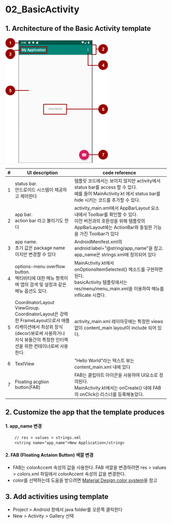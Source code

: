 # 02_BasicActivity
    
## 1. Architecture of the Basic Activity template
![Architecture of the Basic Activity template](3205526bc473631c.png)

|#|UI description|code reference|
|------|---|---|
|1|status bar. <br> 안드로이드 시스템이 제공하고 제어한다 |템플릿 코드에서는 보이지 않지만 activity에서 status bar를 access 할 수 있다. <br> 예를 들어 MainActivity.kt 에서 status bar를 hide 시키는 코드를 추가할 수 있다.|
|2|app bar. <br> action bar 라고 불리기도 한다 | activity_main.xml에서 AppBarLayout 요소 내에서 Toolbar를 확인할 수 있다. <br> 이전 버전과의 호환성을 위해 템플릿의 AppBarLayout에는 ActionBar와 동일한 기능을 가진 Toolbar가 있다 |
|3|app name. <br> 초기 값은 package name 이지만 변경할 수 있다 | AndroidMenifest.xml의 android:label="@string/app_name"을 참고. <br> app_name은 strings.xml에 정의되어 있다 |
|4|options-menu overflow button. <br> 액티비티에 대한 메뉴 항목이며 앱의 검색 및 설정과 같은 메뉴 옵션도 있다. | MainActivity.kt에서 onOptionsItemSelected() 메소드를 구현하면 된다. <br> basicActivity 템플릿에서는 res/menu/menu_main.xml을 이용하여 메뉴를 inflicate 시켰다.|
|5|CoordinatorLayout ViewGroup. <br> CoordinatorLayout은 강력한 FrameLayout으로서 애플리케이션에서 최상위 장식(decor)뷰로써 사용하거나 <br> 자식 뷰들간의 특정한 인터렉션을 위한 컨테이너로써 사용한다. | activity_main.xml 레이아웃에는 특정한 views 없이 content_main layout이 include 되어 있다.|
|6|TextView | "Hello World"라는 텍스트 뷰는 content_main.xml 내에 있다 |
|7|Floating acgtion button(FAB) | FAB는 클립아트 아이콘을 사용하여 UI요소로 정의된다. <br> MainActivity.kt에서는 onCreate() 내에 FAB의 onClick() 리스너를 등록해놓았다. |


## 2. Customize the app that the template produces
#### 1. app_name 변경
    
```
    // res > values > strings.xml
    <string name="app_name">New Application</string>
```
    
#### 2. FAB (Floating Actaion Button) 색깔 변경
 - FAB는 colorAccent 속성의 값을 사용한다. FAB 색깔을 변경하려면 res > values > colors.xml 파일에서 colorAccent 속성의 값을 변경한다.
 - color를 선택하는데 도움을 받으려면 [Material Design color system](https://material.io/design/color/the-color-system.html#color-usage-palettes)을 참고

    
## 3. Add activities using template
 - Project > Android 창에서 java folder를 오른쪽 클릭한다
 - New > Activity > Gallery 선택